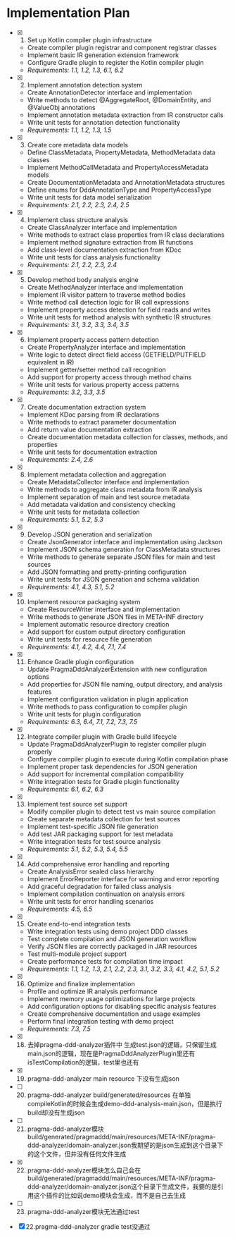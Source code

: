 # Implementation Plan

- [x] 1. Set up Kotlin compiler plugin infrastructure









  - Create compiler plugin registrar and component registrar classes
  - Implement basic IR generation extension framework
  - Configure Gradle plugin to register the Kotlin compiler plugin
  - _Requirements: 1.1, 1.2, 1.3, 6.1, 6.2_

- [x] 2. Implement annotation detection system





  - Create AnnotationDetector interface and implementation
  - Write methods to detect @AggregateRoot, @DomainEntity, and @ValueObj annotations
  - Implement annotation metadata extraction from IR constructor calls
  - Write unit tests for annotation detection functionality
  - _Requirements: 1.1, 1.2, 1.3, 1.5_

- [x] 3. Create core metadata data models





  - Define ClassMetadata, PropertyMetadata, MethodMetadata data classes
  - Implement MethodCallMetadata and PropertyAccessMetadata models
  - Create DocumentationMetadata and AnnotationMetadata structures
  - Define enums for DddAnnotationType and PropertyAccessType
  - Write unit tests for data model serialization
  - _Requirements: 2.1, 2.2, 2.3, 2.4, 2.5_

- [x] 4. Implement class structure analysis












  - Create ClassAnalyzer interface and implementation
  - Write methods to extract class properties from IR class declarations
  - Implement method signature extraction from IR functions
  - Add class-level documentation extraction from KDoc
  - Write unit tests for class analysis functionality
  - _Requirements: 2.1, 2.2, 2.3, 2.4_

- [x] 5. Develop method body analysis engine





  - Create MethodAnalyzer interface and implementation
  - Implement IR visitor pattern to traverse method bodies
  - Write method call detection logic for IR call expressions
  - Implement property access detection for field reads and writes
  - Write unit tests for method analysis with synthetic IR structures
  - _Requirements: 3.1, 3.2, 3.3, 3.4, 3.5_

- [x] 6. Implement property access pattern detection





  - Create PropertyAnalyzer interface and implementation
  - Write logic to detect direct field access (GETFIELD/PUTFIELD equivalent in IR)
  - Implement getter/setter method call recognition
  - Add support for property access through method chains
  - Write unit tests for various property access patterns
  - _Requirements: 3.2, 3.3, 3.5_

- [x] 7. Create documentation extraction system





  - Implement KDoc parsing from IR declarations
  - Write methods to extract parameter documentation
  - Add return value documentation extraction
  - Create documentation metadata collection for classes, methods, and properties
  - Write unit tests for documentation extraction
  - _Requirements: 2.4, 2.6_

- [x] 8. Implement metadata collection and aggregation





  - Create MetadataCollector interface and implementation
  - Write methods to aggregate class metadata from IR analysis
  - Implement separation of main and test source metadata
  - Add metadata validation and consistency checking
  - Write unit tests for metadata collection
  - _Requirements: 5.1, 5.2, 5.3_

- [x] 9. Develop JSON generation and serialization





  - Create JsonGenerator interface and implementation using Jackson
  - Implement JSON schema generation for ClassMetadata structures
  - Write methods to generate separate JSON files for main and test sources
  - Add JSON formatting and pretty-printing configuration
  - Write unit tests for JSON generation and schema validation
  - _Requirements: 4.1, 4.3, 5.1, 5.2_

- [x] 10. Implement resource packaging system





  - Create ResourceWriter interface and implementation
  - Write methods to generate JSON files in META-INF directory
  - Implement automatic resource directory creation
  - Add support for custom output directory configuration
  - Write unit tests for resource file generation
  - _Requirements: 4.1, 4.2, 4.4, 7.1, 7.4_

- [x] 11. Enhance Gradle plugin configuration









  - Update PragmaDddAnalyzerExtension with new configuration options
  - Add properties for JSON file naming, output directory, and analysis features
  - Implement configuration validation in plugin application
  - Write methods to pass configuration to compiler plugin
  - Write unit tests for plugin configuration
  - _Requirements: 6.3, 6.4, 7.1, 7.2, 7.3, 7.5_

- [x] 12. Integrate compiler plugin with Gradle build lifecycle





  - Update PragmaDddAnalyzerPlugin to register compiler plugin properly
  - Configure compiler plugin to execute during Kotlin compilation phase
  - Implement proper task dependencies for JSON generation
  - Add support for incremental compilation compatibility
  - Write integration tests for Gradle plugin functionality
  - _Requirements: 6.1, 6.2, 6.3_

- [x] 13. Implement test source set support













  - Modify compiler plugin to detect test vs main source compilation
  - Create separate metadata collection for test sources
  - Implement test-specific JSON file generation
  - Add test JAR packaging support for test metadata
  - Write integration tests for test source analysis
  - _Requirements: 5.1, 5.2, 5.3, 5.4, 5.5_

- [x] 14. Add comprehensive error handling and reporting









  - Create AnalysisError sealed class hierarchy
  - Implement ErrorReporter interface for warning and error reporting
  - Add graceful degradation for failed class analysis
  - Implement compilation continuation on analysis errors
  - Write unit tests for error handling scenarios
  - _Requirements: 4.5, 6.5_

- [x] 15. Create end-to-end integration tests




  - Write integration tests using demo project DDD classes
  - Test complete compilation and JSON generation workflow
  - Verify JSON files are correctly packaged in JAR resources
  - Test multi-module project support
  - Create performance tests for compilation time impact
  - _Requirements: 1.1, 1.2, 1.3, 2.1, 2.2, 2.3, 3.1, 3.2, 3.3, 4.1, 4.2, 5.1, 5.2_

- [x] 16. Optimize and finalize implementation





  - Profile and optimize IR analysis performance
  - Implement memory usage optimizations for large projects
  - Add configuration options for disabling specific analysis features
  - Create comprehensive documentation and usage examples
  - Perform final integration testing with demo project
  - _Requirements: 7.3, 7.5_


- [x] 18. 去掉pragma-ddd-analyzer插件中 生成test.json的逻辑，只保留生成main.json的逻辑，现在是PragmaDddAnalyzerPlugin里还有isTestCompilation的逻辑，test里也还有






- [x] 19. pragma-ddd-analyzer main resource 下没有生成json

- [ ] 20. pragma-ddd-analyzer build/generated/resources 在单独compileKotlin的时候会生成demo-ddd-analysis-main.json，但是执行build却没有生成json




- [ ] 21. pragma-ddd-analyzer模块 build/generated/pragmaddd/main/resources/META-INF/pragma-ddd-analyzer/domain-analyzer.json我期望的是json生成到这个目录下的这个文件，但并没有任何文件生成



- [x] 22. pragma-ddd-analyzer模块怎么自己会在build/generated/pragmaddd/main/resources/META-INF/pragma-ddd-analyzer/domain-analyzer.json这个目录下生成文件，我要的是引用这个插件的比如说demo模块会生成，而不是自己去生成


- [ ] 23. pragma-ddd-analyzer模块无法通过test














- [x] 22.pragma-ddd-analyzer gradle test没通过
